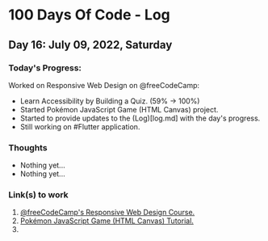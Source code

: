 # 100 Days Of Code - Log

## Day 16: July 09, 2022, Saturday

### Today's Progress:

Worked on Responsive Web Design on @freeCodeCamp: 

- Learn Accessibility by Building a Quiz. (59% → 100%)
- Started Pokémon JavaScript Game (HTML Canvas) project.
- Started to provide updates to the (Log)[log.md] with the day's progress.
- Still working on #Flutter application.  

### Thoughts

- Nothing yet...
- Nothing yet...

### Link(s) to work

1. [@freeCodeCamp's Responsive Web Design Course.](https://www.freecodecamp.org/learn/2022/responsive-web-design/learn-accessibility-by-building-a-quiz)
2. [ Pokémon JavaScript Game (HTML Canvas) Tutorial.](https://www.youtube.com/watch?v=yP5DKzriqXA)
3. 
